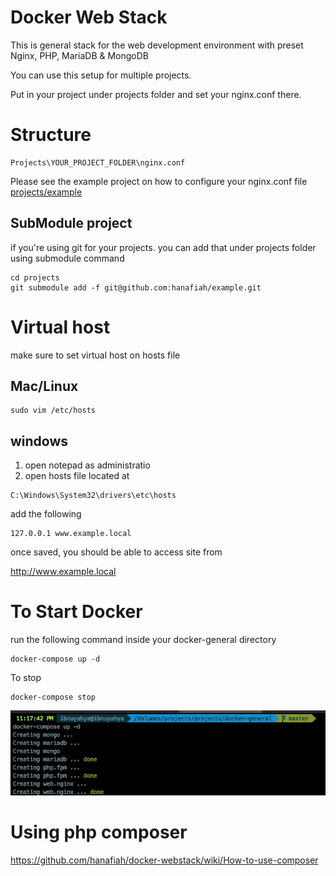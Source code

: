 Docker Web Stack
===============================

This is general stack for the web development environment with preset Nginx, PHP, MariaDB & MongoDB

You can use this setup for multiple projects. 

Put in your project under projects folder and set your nginx.conf there.

Structure
===
```
Projects\YOUR_PROJECT_FOLDER\nginx.conf
```

Please see the example project on how to configure your nginx.conf file
[projects/example](https://github.com/hanafiah/docker-general/tree/master/projects/example)

## SubModule project
if you're using git for your projects. you can add that under projects folder using submodule command

```
cd projects
git submodule add -f git@github.com:hanafiah/example.git 
```

Virtual host
===
make sure to set virtual host on hosts file
## Mac/Linux
```
sudo vim /etc/hosts
```
## windows
1. open notepad as administratio
2. open hosts file located at
```
C:\Windows\System32\drivers\etc\hosts
```

add the following
```
127.0.0.1 www.example.local
```

once saved, you should be able to access site from

http://www.example.local


To Start Docker
===
run the following command inside your docker-general directory
```
docker-compose up -d
```

To stop
```
docker-compose stop
```

![Alt text](/screen1.png)


Using php composer
===
https://github.com/hanafiah/docker-webstack/wiki/How-to-use-composer
